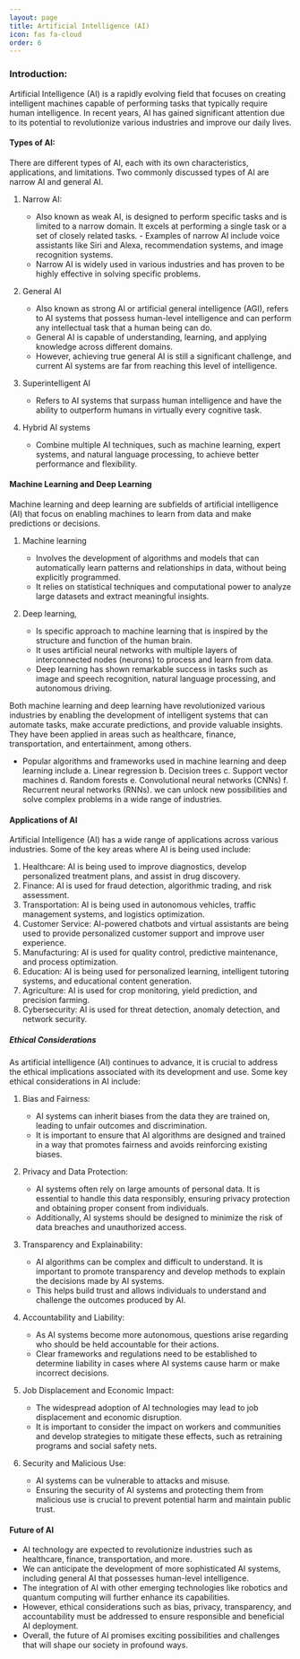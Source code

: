 ```yaml
---
layout: page
title: Artificial Intelligence (AI)
icon: fas fa-cloud
order: 6
---
```


### Introduction:

Artificial Intelligence (AI) is a rapidly evolving field that focuses on creating intelligent machines capable of performing tasks that typically require human intelligence. In recent years, AI has gained significant attention due to its potential to revolutionize various industries and improve our daily lives.

#### Types of AI:

There are different types of AI, each with its own characteristics, applications, and limitations. Two commonly discussed types of AI are narrow AI and general AI.

1. Narrow AI:
    - Also known as weak AI, is designed to perform specific tasks and is limited to a narrow domain. It excels at performing a single task or a set of closely related tasks. - Examples of narrow AI include voice assistants like Siri and Alexa, recommendation systems, and image recognition systems. 
    - Narrow AI is widely used in various industries and has proven to be highly effective in solving specific problems.

2. General AI
    - Also known as strong AI or artificial general intelligence (AGI), refers to AI systems that possess human-level intelligence and can perform any intellectual task that a human being can do. 
    - General AI is capable of understanding, learning, and applying knowledge across different domains. 
    - However, achieving true general AI is still a significant challenge, and current AI systems are far from reaching this level of intelligence.

3. Superintelligent AI 
    - Refers to AI systems that surpass human intelligence and have the ability to outperform humans in virtually every cognitive task. 
    
4. Hybrid AI systems 
    - Combine multiple AI techniques, such as machine learning, expert systems, and natural language processing, to achieve better performance and flexibility.


#### Machine Learning and Deep Learning

Machine learning and deep learning are subfields of artificial intelligence (AI) that focus on enabling machines to learn from data and make predictions or decisions. 

1. Machine learning
    - Involves the development of algorithms and models that can automatically learn patterns and relationships in data, without being explicitly programmed. 
    - It relies on statistical techniques and computational power to analyze large datasets and extract meaningful insights. 

2. Deep learning, 
    - Is specific approach to machine learning that is inspired by the structure and function of the human brain. 
    - It uses artificial neural networks with multiple layers of interconnected nodes (neurons) to process and learn from data. 
    - Deep learning has shown remarkable success in tasks such as image and speech recognition, natural language processing, and autonomous driving.

Both machine learning and deep learning have revolutionized various industries by enabling the development of intelligent systems that can automate tasks, make accurate predictions, and provide valuable insights. They have been applied in areas such as healthcare, finance, transportation, and entertainment, among others.

- Popular algorithms and frameworks used in machine learning and deep learning include 
    a. Linear regression 
    b. Decision trees 
    c. Support vector machines 
    d. Random forests 
    e. Convolutional neural networks (CNNs) 
    f. Recurrent neural networks (RNNs). we can unlock new possibilities and solve complex problems in a wide range of industries.

#### Applications of AI

Artificial Intelligence (AI) has a wide range of applications across various industries. Some of the key areas where AI is being used include:

1. Healthcare: AI is being used to improve diagnostics, develop personalized treatment plans, and assist in drug discovery.
2. Finance: AI is used for fraud detection, algorithmic trading, and risk assessment.
3. Transportation: AI is being used in autonomous vehicles, traffic management systems, and logistics optimization.
4. Customer Service: AI-powered chatbots and virtual assistants are being used to provide personalized customer support and improve user experience.
5. Manufacturing: AI is used for quality control, predictive maintenance, and process optimization.
6. Education: AI is being used for personalized learning, intelligent tutoring systems, and educational content generation.
7. Agriculture: AI is used for crop monitoring, yield prediction, and precision farming.
8. Cybersecurity: AI is used for threat detection, anomaly detection, and network security.

##### Ethical Considerations

As artificial intelligence (AI) continues to advance, it is crucial to address the ethical implications associated with its development and use. Some key ethical considerations in AI include:

1. Bias and Fairness: 
    - AI systems can inherit biases from the data they are trained on, leading to unfair outcomes and discrimination. 
    - It is important to ensure that AI algorithms are designed and trained in a way that promotes fairness and avoids reinforcing existing biases.
2. Privacy and Data Protection: 
    - AI systems often rely on large amounts of personal data. It is essential to handle this data responsibly, ensuring privacy protection and obtaining proper consent from individuals. 
    - Additionally, AI systems should be designed to minimize the risk of data breaches and unauthorized access.

3. Transparency and Explainability: 
    - AI algorithms can be complex and difficult to understand. It is important to promote transparency and develop methods to explain the decisions made by AI systems. 
    - This helps build trust and allows individuals to understand and challenge the outcomes produced by AI.

4. Accountability and Liability: 
    - As AI systems become more autonomous, questions arise regarding who should be held accountable for their actions. 
    - Clear frameworks and regulations need to be established to determine liability in cases where AI systems cause harm or make incorrect decisions.

5. Job Displacement and Economic Impact: 
    - The widespread adoption of AI technologies may lead to job displacement and economic disruption. 
    - It is important to consider the impact on workers and communities and develop strategies to mitigate these effects, such as retraining programs and social safety nets.

6. Security and Malicious Use: 
    - AI systems can be vulnerable to attacks and misuse. 
    - Ensuring the security of AI systems and protecting them from malicious use is crucial to prevent potential harm and maintain public trust.


#### Future of AI

- AI technology are expected to revolutionize industries such as healthcare, finance, transportation, and more. 
- We can anticipate the development of more sophisticated AI systems, including general AI that possesses human-level intelligence. 
- The integration of AI with other emerging technologies like robotics and quantum computing will further enhance its capabilities. 
- However, ethical considerations such as bias, privacy, transparency, and accountability must be addressed to ensure responsible and beneficial AI deployment.
- Overall, the future of AI promises exciting possibilities and challenges that will shape our society in profound ways.